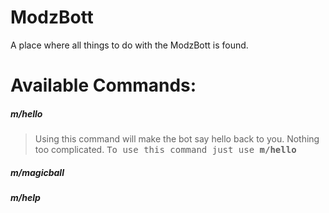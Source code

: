 # ModzBott
A place where all things to do with the ModzBott is found.

# Available Commands:
##### m/hello
> Using this command will make the bot say hello back to you. Nothing too complicated.
> <samp>To use this command just use **m/hello** </samp>
##### m/magicball

##### m/help
